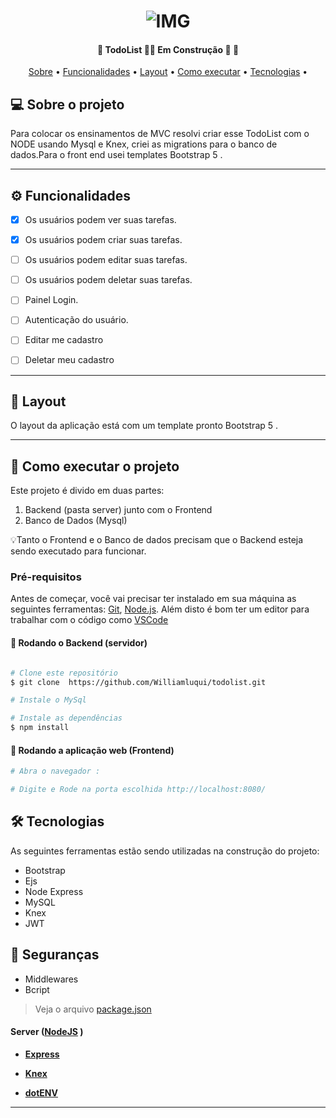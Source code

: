 
<h1 align="center">
    <img alt="IMG" title="IMG" src="https://user-images.githubusercontent.com/88260564/186831746-abf68f7d-958b-4dfd-8c71-8a544c232b2c.png"  />
</h1>





<h4 align="center"> 
	🚧  TodoList 👨‍💻 Em Construção 🚀 🚧
</h4>

<p align="center">
 <a href="#-sobre-o-projeto">Sobre</a> •
 <a href="#-funcionalidades">Funcionalidades</a> •
 <a href="#-layout">Layout</a> • 
 <a href="#-como-executar-o-projeto">Como executar</a> • 
 <a href="#-tecnologias">Tecnologias</a> • 
</p>


## 💻 Sobre o projeto

Para colocar os ensinamentos de MVC resolvi criar esse TodoList com o NODE usando Mysql e Knex,
criei as migrations para o banco de dados.Para o front end usei templates Bootstrap 5 .


---

## ⚙️ Funcionalidades
- [x] Os usuários podem ver suas tarefas.
- [x] Os usuários podem criar suas tarefas.
- [ ] Os usuários podem editar suas tarefas.
- [ ] Os usuários podem deletar suas tarefas.
- [ ] Painel Login.
- [ ] Autenticação do usuário.
- [ ] Editar me cadastro
- [ ] Deletar meu cadastro



---

## 🎨 Layout

O layout da aplicação está com um template pronto Bootstrap 5 .



---

## 🚀 Como executar o projeto

Este projeto é divido em duas partes:
1. Backend (pasta server) junto com o Frontend
2. Banco de Dados (Mysql)


💡Tanto o Frontend e o Banco de dados precisam que o Backend esteja sendo executado para funcionar.

### Pré-requisitos

Antes de começar, você vai precisar ter instalado em sua máquina as seguintes ferramentas:
[Git](https://git-scm.com), [Node.js](https://nodejs.org/en/). 
Além disto é bom ter um editor para trabalhar com o código como [VSCode](https://code.visualstudio.com/)

#### 🎲 Rodando o Backend (servidor)

```bash

# Clone este repositório
$ git clone  https://github.com/Williamluqui/todolist.git

# Instale o MySql

# Instale as dependências
$ npm install

```

#### 🧭 Rodando a aplicação web (Frontend)

```bash
# Abra o navegador :

# Digite e Rode na porta escolhida http://localhost:8080/


```
## 🛠 Tecnologias

As seguintes ferramentas estão sendo utilizadas na construção do projeto:

+ Bootstrap
+ Ejs
+ Node Express
+ MySQL
+ Knex
+ JWT

## 🔐 Seguranças
+ Middlewares
+ Bcript 

> Veja o arquivo  [package.json](https://github.com/Williamluqui/todolist/blob/main/package.json)

#### [](https://github.com/Williamluqui/todolist)**Server**  ([NodeJS](https://nodejs.org/en/)  )

-   **[Express](https://expressjs.com/)**

-   **[Knex](https://knexjs.org/)**

-   **[dotENV](https://github.com/motdotla/dotenv)**






---

## 

